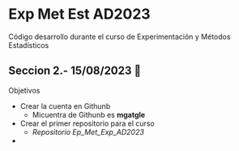 # Exp Met Est AD2023
Código desarrollo durante el curso de Experimentación y Métodos Estadísticos


## Seccion 2.- 15/08/2023 📆
Objetivos 
* Crear la cuenta en Githunb
   * Micuentra de Githunb es **mgatgle**
* Crear el primer repositorio para el curso
   * _Repositorio Ep_Met_Exp_AD2023_
*
